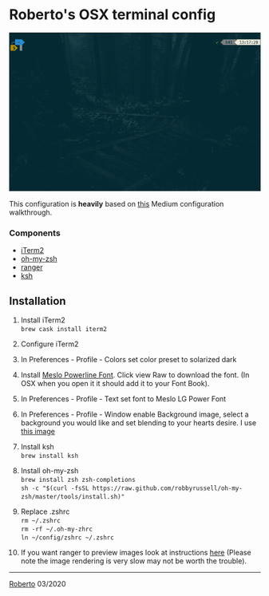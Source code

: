 # Roberto's OSX terminal config #
![Plugins Demo](demo/demo.gif)   

This configuration is **heavily** based on [this](https://medium.com/@Clovis_app/configuration-of-a-beautiful-efficient-terminal-and-prompt-on-osx-in-7-minutes-827c29391961)
Medium configuration walkthrough.     

### Components   
* [iTerm2](https://www.iterm2.com/)  
* [oh-my-zsh](https://ohmyz.sh/)  
* [ranger](https://github.com/ranger/ranger)     
* [ksh](https://en.wikipedia.org/wiki/KornShell)

## Installation ##
1. Install iTerm2   
`brew cask install iterm2`   

2. Configure iTerm2
  1. In Preferences - Profile - Colors set color preset to solarized dark   
  2. Install [Meslo Powerline Font](https://github.com/powerline/fonts/blob/master/Meslo%20Slashed/Meslo%20LG%20M%20Regular%20for%20Powerline.ttf). 
Click view Raw to download the font. (In OSX when you open it it should add it to your Font Book).    
  3. In Preferences - Profile - Text set font to Meslo LG Power Font
  4. In Preferences - Profile - Window enable Background image, select a background you would like and set blending to your hearts desire. 
I use [this image](https://mocah.org/uploads/posts/4544095-steps-forest-green-foliage-pine-trees-trees-dirt-road.jpg)      

3. Install ksh    
  `brew install ksh`   
4. Install oh-my-zsh    
  `brew install zsh zsh-completions`     
  `sh -c "$(curl -fsSL https://raw.github.com/robbyrussell/oh-my-zsh/master/tools/install.sh)"`   
4. Replace .zshrc   
  `rm ~/.zshrc`   
  `rm -rf ~/.oh-my-zhrc`   
  `ln ~/config/zshrc ~/.zshrc`   
5. If you want ranger to preview images look at instructions [here](https://github.com/ranger/ranger/wiki/Image-Previews) (Please note the image rendering is very slow may not be worth the trouble).

___

[Roberto](https://robertoodogherty.github.io/) 03/2020


